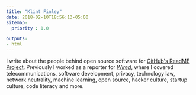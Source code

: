 ```yaml
---
title: "Klint Finley"
date: 2018-02-10T18:56:13-05:00
sitemap:
  priority : 1.0

outputs:
- html
---
```

I write about the people behind open source software for [GitHub's ReadME Project](https://github.com/readme). Previously I worked as a reporter for [_Wired_](http://www.wired.com/author/kfinley/), where I covered telecommunications, software development, privacy, technology law, network neutrality, machine learning, open source, hacker culture, startup culture, code literacy and more.